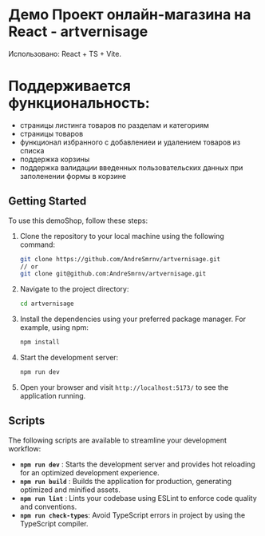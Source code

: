 # Демо Проект онлайн-магазина на React - artvernisage
Использовано: React + TS + Vite.

# Поддерживается функциональность:
- страницы листинга товаров по разделам и категориям
- страницы товаров
- функционал избранного с добавлениеи и удалением товаров из списка
- поддержка корзины
- поддержка валидации введенных пользовательских данных при заполенении формы в корзине


## Getting Started

To use this demoShop, follow these steps:

1. Clone the repository to your local machine using the following command:

   ```bash
   git clone https://github.com/AndreSmrnv/artvernisage.git
   // or
   git clone git@github.com:AndreSmrnv/artvernisage.git
   ```

2. Navigate to the project directory:

   ```bash
   cd artvernisage
   ```

3. Install the dependencies using your preferred package manager. For example, using npm:

   ```bash
   npm install
   ```

4. Start the development server:

   ```bash
   npm run dev
   ```

5. Open your browser and visit `http://localhost:5173/` to see the application running.


## Scripts

The following scripts are available to streamline your development workflow:

- **`npm run dev`** : Starts the development server and provides hot reloading for an optimized development experience.
- **`npm run build`** : Builds the application for production, generating optimized and minified assets.
- **`npm run lint`** : Lints your codebase using ESLint to enforce code quality and conventions.
- **`npm run check-types`**: Avoid TypeScript errors in project by using the TypeScript compiler.

